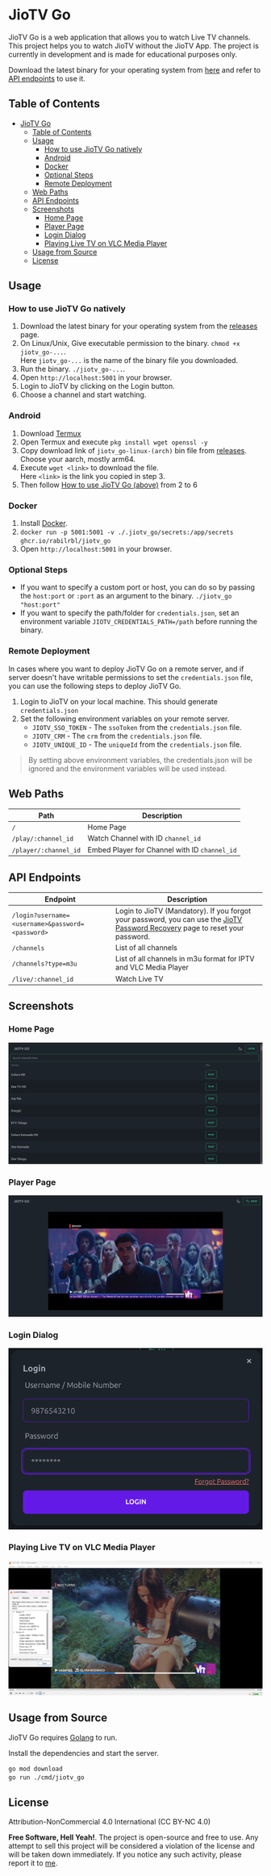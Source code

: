 # JioTV Go

JioTV Go is a web application that allows you to watch Live TV channels. This project helps you to watch JioTV without the JioTV App. The project is currently in development and is made for educational purposes only.

Download the latest binary for your operating system from [here](https://github.com/rabilrbl/jiotv_go/releases/latest) and refer to [API endpoints](#api-endpoints) to use it.

## Table of Contents

- [JioTV Go](#jiotv-go)
  - [Table of Contents](#table-of-contents)
  - [Usage](#usage)
    - [How to use JioTV Go natively](#how-to-use-jiotv-go-natively)
    - [Android](#android)
    - [Docker](#docker)
    - [Optional Steps](#optional-steps)
    - [Remote Deployment](#remote-deployment)
  - [Web Paths](#web-paths)
  - [API Endpoints](#api-endpoints)
  - [Screenshots](#screenshots)
    - [Home Page](#home-page)
    - [Player Page](#player-page)
    - [Login Dialog](#login-dialog)
    - [Playing Live TV on VLC Media Player](#playing-live-tv-on-vlc-media-player)
  - [Usage from Source](#usage-from-source)
  - [License](#license)

## Usage

### How to use JioTV Go natively

1. Download the latest binary for your operating system from the [releases](https://github.com/rabilrbl/jiotv_go/releases/latest) page.
2. On Linux/Unix, Give executable permission to the binary. `chmod +x jiotv_go-...`.<br /> Here `jiotv_go-...` is the name of the binary file you downloaded.
3. Run the binary. `./jiotv_go-...`.
4. Open `http://localhost:5001` in your browser.
5. Login to JioTV by clicking on the Login button.
6. Choose a channel and start watching.

### Android

1. Download [Termux](https://github.com/termux/termux-app/releases/latest)
2. Open Termux and execute `pkg install wget openssl -y`
3. Copy download link of `jiotv_go-linux-(arch)` bin file from [releases](https://github.com/rabilrbl/jiotv_go/releases/latest). Choose your aarch, mostly arm64.
4. Execute `wget <link>` to download the file. <br />Here `<link>` is the link you copied in step 3.
5. Then follow [How to use JioTV Go (above)](#how-to-use-jiotv-go-natively) from 2 to 6

### Docker

1. Install [Docker](https://docs.docker.com/get-docker/).
2. `docker run -p 5001:5001 -v ./.jiotv_go/secrets:/app/secrets ghcr.io/rabilrbl/jiotv_go`
3. Open `http://localhost:5001` in your browser.

### Optional Steps

- If you want to specify a custom port or host, you can do so by passing the `host:port` or `:port` as an argument to the binary. `./jiotv_go "host:port"`
- If you want to specify the path/folder for `credentials.json`, set an environment variable `JIOTV_CREDENTIALS_PATH=/path` before running the binary.

### Remote Deployment

In cases where you want to deploy JioTV Go on a remote server, and if server doesn't have writable permissions to set the `credentials.json` file, you can use the following steps to deploy JioTV Go.

1. Login to JioTV on your local machine. This should generate `credentials.json`
2. Set the following environment variables on your remote server.
   - `JIOTV_SSO_TOKEN` - The `ssoToken` from the `credentials.json` file.
   - `JIOTV_CRM` - The `crm` from the `credentials.json` file.
   - `JIOTV_UNIQUE_ID` - The `uniqueId` from the `credentials.json` file.
  
> By setting above environment variables, the credentials.json will be ignored and the environment variables will be used instead.

## Web Paths

| Path | Description |
| --- | --- |
| `/` | Home Page |
| `/play/:channel_id` | Watch Channel with ID `channel_id` |
| `/player/:channel_id` | Embed Player for Channel with ID `channel_id` |

## API Endpoints

| Endpoint | Description |
| --- | --- |
| `/login?username=<username>&password=<password>` | Login to JioTV (Mandatory). If you forgot your password, you can use the [JioTV Password Recovery](https://www.jio.com/selfcare/signup/forgot-password) page to reset your password. |
| `/channels` | List of all channels |
| `/channels?type=m3u` | List of all channels in m3u format for IPTV and VLC Media Player |
| `/live/:channel_id` | Watch Live TV |

## Screenshots

### Home Page

![Home Page](./assets/home.png)

### Player Page

![Player Page](./assets/player.png)
### Login Dialog

![Login Page](./assets/login.png)

### Playing Live TV on VLC Media Player

![Playing Live TV on VLC Media Player](./assets/image.png)

## Usage from Source

JioTV Go requires [Golang](https://golang.org/) to run.

Install the dependencies and start the server.

```sh
go mod download
go run ./cmd/jiotv_go
```

## License

Attribution-NonCommercial 4.0 International (CC BY-NC 4.0)

**Free Software, Hell Yeah!**. The project is open-source and free to use. Any attempt to sell this project will be considered a violation of the license and will be taken down immediately. If you notice any such activity, please report it to [me](mailto:rabil@rbls.eu.org).
